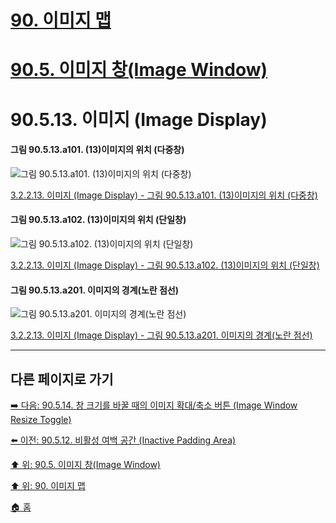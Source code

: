 # [90. 이미지 맵](./90-00-image-map.md)
# [90.5. 이미지 창(Image Window)](./90-05-00-image_window.md)
# 90.5.13. 이미지 (Image Display)

#### 그림 90.5.13.a101. (13)이미지의 위치 (다중창)
![그림 90.5.13.a101. (13)이미지의 위치 (다중창)](https://github.com/wonder13662/gimp/assets/15767104/21d41162-a845-48e1-9375-5f5d09dafb09)

[3.2.2.13. 이미지 (Image Display) - 그림 90.5.13.a101. (13)이미지의 위치 (다중창)]()

#### 그림 90.5.13.a102. (13)이미지의 위치 (단일창)
![그림 90.5.13.a102. (13)이미지의 위치 (단일창)](https://github.com/wonder13662/gimp/assets/15767104/bcb55857-d424-4de2-928a-7e30b00e8f47)

[3.2.2.13. 이미지 (Image Display) - 그림 90.5.13.a102. (13)이미지의 위치 (단일창)]()

#### 그림 90.5.13.a201. 이미지의 경계(노란 점선)
![그림 90.5.13.a201. 이미지의 경계(노란 점선)](https://github.com/wonder13662/gimp/assets/15767104/3ba59d1d-9006-455a-82cd-9687decfa31a)

[3.2.2.13. 이미지 (Image Display) - 그림 90.5.13.a201. 이미지의 경계(노란 점선)]()

***

## 다른 페이지로 가기

[➡️ 다음: 90.5.14. 창 크기를 바꿀 때의 이미지 확대/축소 버튼 (Image Window Resize Toggle)](./90-05-14-image_window_resize_toggle.md)

[⬅️ 이전: 90.5.12. 비활성 여백 공간 (Inactive Padding Area)](./90-05-12-inactive_padding_area.md)

[⬆️ 위: 90.5. 이미지 창(Image Window)](./90-05-00-image_window.md)

[⬆️ 위: 90. 이미지 맵](./90-00-image-map.md)

[🏠 홈](./00-home.md)